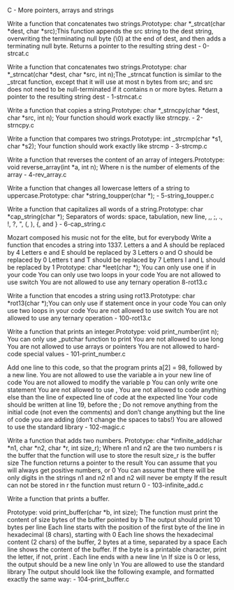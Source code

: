 C - More pointers, arrays and strings

Write a function that concatenates two strings.Prototype: char *_strcat(char *dest, char *src);This function appends the src string to the dest string, overwriting the terminating null byte (\0) at the end of dest, and then adds a terminating null byte. Returns a pointer to the resulting string dest - 0-strcat.c

Write a function that concatenates two strings.Prototype: char *_strncat(char *dest, char *src, int n);The _strncat function is similar to the _strcat function, except that
it will use at most n bytes from src; and
src does not need to be null-terminated if it contains n or more bytes. Return a pointer to the resulting string dest - 1-strncat.c


Write a function that copies a string.Prototype: char *_strncpy(char *dest, char *src, int n); Your function should work exactly like strncpy. - 2-strncpy.c


Write a function that compares two strings.Prototype: int _strcmp(char *s1, char *s2); Your function should work exactly like strcmp - 3-strcmp.c

Write a function that reverses the content of an array of integers.Prototype: void reverse_array(int *a, int n);  Where n is the number of elements of the array - 4-rev_array.c

Write a function that changes all lowercase letters of a string to uppercase.Prototype: char *string_toupper(char *); - 5-string_toupper.c

Write a function that capitalizes all words of a string.Prototype: char *cap_string(char *); Separators of words: space, tabulation, new line, ,, ;, ., !, ?, ", (, ), {, and } - 6-cap_string.c

Mozart composed his music not for the elite, but for everybody Write a function that encodes a string into 1337. Letters a and A should be replaced by 4 Letters e and E should be replaced by 3 Letters o and O should be replaced by 0 Letters t and T should be replaced by 7 Letters l and L should be replaced by 1 Prototype: char *leet(char *); You can only use one if in your code You can only use two loops in your code You are not allowed to use switch You are not allowed to use any ternary operation 8-rot13.c

Write a function that encodes a string using rot13.Prototype: char *rot13(char *);You can only use if statement once in your code
You can only use two loops in your code
You are not allowed to use switch
You are not allowed to use any ternary operation - 100-rot13.c

Write a function that prints an integer.Prototype: void print_number(int n);
You can only use _putchar function to print
You are not allowed to use long
You are not allowed to use arrays or pointers
You are not allowed to hard-code special values - 101-print_number.c

Add one line to this code, so that the program prints a[2] = 98, followed by a new line.
You are not allowed to use the variable a in your new line of code
You are not allowed to modify the variable p
You can only write one statement
You are not allowed to use ,
You are not allowed to code anything else than the line of expected line of code at the expected line
Your code should be written at line 19, before the ;
Do not remove anything from the initial code (not even the comments)
and don’t change anything but the line of code you are adding (don’t change the spaces to tabs!)
You are allowed to use the standard library - 102-magic.c

Write a function that adds two numbers.
Prototype: char *infinite_add(char *n1, char *n2, char *r, int size_r);
Where n1 and n2 are the two numbers
r is the buffer that the function will use to store the result
size_r is the buffer size
The function returns a pointer to the result
You can assume that you will always get positive numbers, or 0
You can assume that there will be only digits in the strings n1 and n2
n1 and n2 will never be empty
If the result can not be stored in r the function must return 0 - 103-infinite_add.c


Write a function that prints a buffer.

Prototype: void print_buffer(char *b, int size);
The function must print the content of size bytes of the buffer pointed by b
The output should print 10 bytes per line
Each line starts with the position of the first byte of the line in hexadecimal (8 chars), starting with 0
Each line shows the hexadecimal content (2 chars) of the buffer, 2 bytes at a time, separated by a space
Each line shows the content of the buffer. If the byte is a printable character, print the letter, if not, print .
Each line ends with a new line \n
If size is 0 or less, the output should be a new line only \n
You are allowed to use the standard library
The output should look like the following example, and formatted exactly the same way: - 104-print_buffer.c
